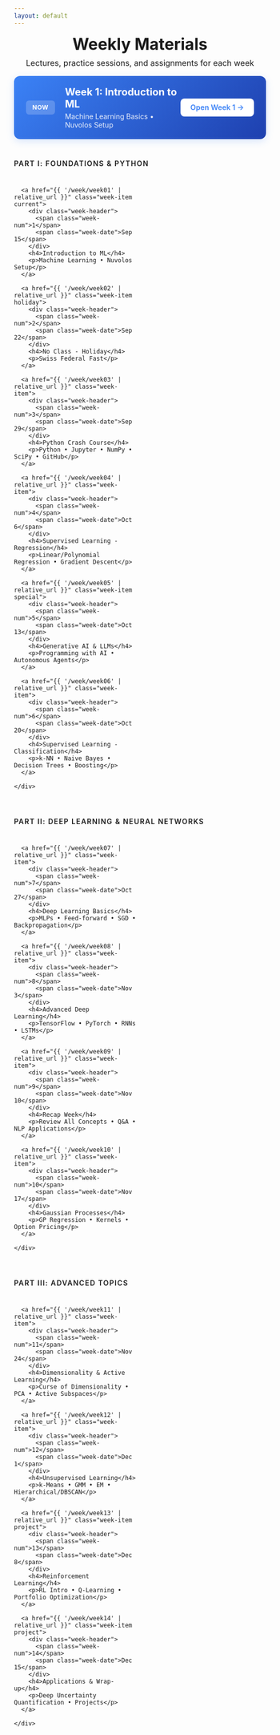 ```yaml
---
layout: default
---
```


<style>

/* Compact Header for Default Layout */
.weekly-header {
  text-align: center;
  margin-bottom: 1rem;
}

.weekly-header h1 {
  font-size: 2rem;
  color: var(--accent-color);
  margin: 0 0 0.5rem 0;
}

.weekly-header p {
  color: var(--text-secondary);
  margin: 0;
  font-size: 1rem;
}
</style>

<div class="weekly-hub">
  <!-- Compact header for weekly materials -->
  <div class="weekly-header">
    <h1>Weekly Materials</h1>
    <p>Lectures, practice sessions, and assignments for each week</p>
  </div>
  <div class="current-banner">
    <div class="current-content">
      <span class="current-label">NOW</span>
      <div class="current-info">
        <h2>Week 1: Introduction to ML</h2>
        <p>Machine Learning Basics • Nuvolos Setup</p>
      </div>
    </div>
    <a href="{{ '/week/week01' | relative_url }}" class="current-btn">Open Week 1 →</a>
  </div>

  <section class="course-section">
    <h3 class="section-title">Part I: Foundations & Python</h3>
    <div class="week-grid">
      
      <a href="{{ '/week/week01' | relative_url }}" class="week-item current">
        <div class="week-header">
          <span class="week-num">1</span>
          <span class="week-date">Sep 15</span>
        </div>
        <h4>Introduction to ML</h4>
        <p>Machine Learning • Nuvolos Setup</p>
      </a>

      <a href="{{ '/week/week02' | relative_url }}" class="week-item holiday">
        <div class="week-header">
          <span class="week-num">2</span>
          <span class="week-date">Sep 22</span>
        </div>
        <h4>No Class - Holiday</h4>
        <p>Swiss Federal Fast</p>
      </a>

      <a href="{{ '/week/week03' | relative_url }}" class="week-item">
        <div class="week-header">
          <span class="week-num">3</span>
          <span class="week-date">Sep 29</span>
        </div>
        <h4>Python Crash Course</h4>
        <p>Python • Jupyter • NumPy • SciPy • GitHub</p>
      </a>

      <a href="{{ '/week/week04' | relative_url }}" class="week-item">
        <div class="week-header">
          <span class="week-num">4</span>
          <span class="week-date">Oct 6</span>
        </div>
        <h4>Supervised Learning - Regression</h4>
        <p>Linear/Polynomial Regression • Gradient Descent</p>
      </a>

      <a href="{{ '/week/week05' | relative_url }}" class="week-item special">
        <div class="week-header">
          <span class="week-num">5</span>
          <span class="week-date">Oct 13</span>
        </div>
        <h4>Generative AI & LLMs</h4>
        <p>Programming with AI • Autonomous Agents</p>
      </a>

      <a href="{{ '/week/week06' | relative_url }}" class="week-item">
        <div class="week-header">
          <span class="week-num">6</span>
          <span class="week-date">Oct 20</span>
        </div>
        <h4>Supervised Learning - Classification</h4>
        <p>k-NN • Naive Bayes • Decision Trees • Boosting</p>
      </a>
      
    </div>
  </section>

  <section class="course-section">
    <h3 class="section-title">Part II: Deep Learning & Neural Networks</h3>
    <div class="week-grid">
      
      <a href="{{ '/week/week07' | relative_url }}" class="week-item">
        <div class="week-header">
          <span class="week-num">7</span>
          <span class="week-date">Oct 27</span>
        </div>
        <h4>Deep Learning Basics</h4>
        <p>MLPs • Feed-forward • SGD • Backpropagation</p>
      </a>

      <a href="{{ '/week/week08' | relative_url }}" class="week-item">
        <div class="week-header">
          <span class="week-num">8</span>
          <span class="week-date">Nov 3</span>
        </div>
        <h4>Advanced Deep Learning</h4>
        <p>TensorFlow • PyTorch • RNNs • LSTMs</p>
      </a>

      <a href="{{ '/week/week09' | relative_url }}" class="week-item">
        <div class="week-header">
          <span class="week-num">9</span>
          <span class="week-date">Nov 10</span>
        </div>
        <h4>Recap Week</h4>
        <p>Review All Concepts • Q&A • NLP Applications</p>
      </a>

      <a href="{{ '/week/week10' | relative_url }}" class="week-item">
        <div class="week-header">
          <span class="week-num">10</span>
          <span class="week-date">Nov 17</span>
        </div>
        <h4>Gaussian Processes</h4>
        <p>GP Regression • Kernels • Option Pricing</p>
      </a>
      
    </div>
  </section>

  <section class="course-section">
    <h3 class="section-title">Part III: Advanced Topics</h3>
    <div class="week-grid">

      <a href="{{ '/week/week11' | relative_url }}" class="week-item">
        <div class="week-header">
          <span class="week-num">11</span>
          <span class="week-date">Nov 24</span>
        </div>
        <h4>Dimensionality & Active Learning</h4>
        <p>Curse of Dimensionality • PCA • Active Subspaces</p>
      </a>

      <a href="{{ '/week/week12' | relative_url }}" class="week-item">
        <div class="week-header">
          <span class="week-num">12</span>
          <span class="week-date">Dec 1</span>
        </div>
        <h4>Unsupervised Learning</h4>
        <p>k-Means • GMM • EM • Hierarchical/DBSCAN</p>
      </a>

      <a href="{{ '/week/week13' | relative_url }}" class="week-item project">
        <div class="week-header">
          <span class="week-num">13</span>
          <span class="week-date">Dec 8</span>
        </div>
        <h4>Reinforcement Learning</h4>
        <p>RL Intro • Q-Learning • Portfolio Optimization</p>
      </a>

      <a href="{{ '/week/week14' | relative_url }}" class="week-item project">
        <div class="week-header">
          <span class="week-num">14</span>
          <span class="week-date">Dec 15</span>
        </div>
        <h4>Applications & Wrap-up</h4>
        <p>Deep Uncertainty Quantification • Projects</p>
      </a>
      
    </div>
  </section>


</div>

<style>
.weekly-hub {
  max-width: 1200px;
  margin: 0 auto;
}

/* Current Week Banner */
.current-banner {
  background: linear-gradient(135deg, #3b82f6 0%, #1e40af 100%);
  border-radius: 0.75rem;
  padding: 1.25rem 1.5rem;
  display: flex;
  align-items: center;
  justify-content: space-between;
  margin-bottom: 2.5rem;
  margin-top: 0;
  box-shadow: 0 4px 15px rgba(59, 130, 246, 0.2);
}

.current-content {
  display: flex;
  align-items: center;
  gap: 1.25rem;
}

.current-label {
  background: rgba(255, 255, 255, 0.2);
  color: white;
  padding: 0.4rem 0.8rem;
  border-radius: 0.375rem;
  font-size: 0.75rem;
  font-weight: 700;
  letter-spacing: 0.05em;
}

.current-info h2 {
  color: white;
  font-size: 1.25rem;
  margin: 0 0 0.25rem 0;
}

.current-info p {
  color: rgba(255, 255, 255, 0.9);
  margin: 0;
  font-size: 0.875rem;
}

.current-btn {
  background: white;
  color: #3b82f6;
  padding: 0.6rem 1.25rem;
  border-radius: 0.5rem;
  text-decoration: none;
  font-weight: 600;
  font-size: 0.9rem;
  transition: all 0.2s ease;
  white-space: nowrap;
}

.current-btn:hover {
  transform: translateX(2px);
  box-shadow: 0 2px 8px rgba(0, 0, 0, 0.15);
  text-decoration: none;
  color: #3b82f6;
}

/* Course Sections */
.course-section {
  margin-bottom: 2.5rem;
}

.section-title {
  color: var(--text-secondary);
  font-size: 0.875rem;
  font-weight: 600;
  text-transform: uppercase;
  letter-spacing: 0.1em;
  margin: 0 0 1rem 0;
  padding-bottom: 0.5rem;
  border-bottom: 1px solid var(--border-color);
}

/* Week Grid */
.week-grid {
  display: grid;
  grid-template-columns: repeat(auto-fill, minmax(240px, 1fr));
  gap: 1rem;
}

/* Week Items */
.week-item {
  background: var(--background-color);
  border: 1px solid var(--border-color);
  border-radius: 0.5rem;
  padding: 1rem;
  text-decoration: none;
  color: inherit;
  transition: all 0.2s ease;
  display: flex;
  flex-direction: column;
  position: relative;
  overflow: hidden;
  min-height: 130px; /* Ensure consistent height */
}

.week-item:hover {
  border-color: var(--primary-color);
  transform: translateY(-2px);
  box-shadow: 0 4px 12px rgba(0, 0, 0, 0.08);
  text-decoration: none;
  color: inherit;
}

.week-item::before {
  content: '';
  position: absolute;
  top: 0;
  left: 0;
  width: 3px;
  height: 100%;
  background: var(--primary-color);
  transform: scaleY(0);
  transition: transform 0.2s ease;
}

.week-item:hover::before {
  transform: scaleY(1);
}

/* Disabled/Coming Soon Week Styling */
.week-item.disabled {
  opacity: 0.5;
  background: #f9fafb;
  border-color: #e5e7eb;
  cursor: not-allowed;
}

.week-item.disabled:hover {
  transform: none;
  border-color: #e5e7eb;
  box-shadow: none;
}

.week-item.disabled .week-header {
  opacity: 0.6;
}

.week-item.disabled h4,
.week-item.disabled p {
  color: #9ca3af;
}

.coming-soon-overlay {
  position: absolute;
  bottom: 0.5rem;
  right: 0.5rem;
  background: rgba(156, 163, 175, 0.1);
  padding: 0.2rem 0.5rem;
  border-radius: 0.25rem;
  font-weight: 500;
  color: #9ca3af;
  font-size: 0.7rem;
  text-transform: lowercase;
  letter-spacing: 0.02em;
}

/* Week Header */
.week-header {
  display: flex;
  justify-content: space-between;
  align-items: center;
  margin-bottom: 0.75rem;
}

.week-num {
  background: var(--primary-color);
  color: white;
  padding: 0.2rem 0.5rem;
  border-radius: 0.25rem;
  font-size: 0.75rem;
  font-weight: 600;
}

.week-date {
  color: var(--text-secondary);
  font-size: 0.75rem;
  font-weight: 500;
}

.week-item h4 {
  font-size: 0.95rem;
  font-weight: 600;
  color: var(--text-primary);
  margin: 0 0 0.5rem 0;
  line-height: 1.3;
  flex-grow: 0;
}

.week-item p {
  font-size: 0.8rem;
  color: var(--text-secondary);
  margin: 0;
  line-height: 1.4;
  flex-grow: 1;
}

/* Special Week Styles */
.week-item.holiday {
  background: #f9fafb;
  opacity: 0.7;
}

.week-item.holiday .week-num {
  background: #6b7280;
}

.week-item.special .week-num {
  background: #f59e0b;
}

.week-item.current {
  border-color: #3b82f6;
  background: linear-gradient(135deg, #eff6ff 0%, var(--background-color) 100%);
}

.week-item.current .week-num {
  background: #3b82f6;
}

/* Quick Links */
.quick-links {
  display: flex;
  justify-content: center;
  gap: 2rem;
  margin-top: 3rem;
  padding-top: 2rem;
  border-top: 1px solid var(--border-color);
}

.quick-link {
  color: var(--text-secondary);
  text-decoration: none;
  font-size: 0.9rem;
  font-weight: 500;
  transition: color 0.2s ease;
}

.quick-link:hover {
  color: var(--primary-color);
  text-decoration: none;
}

/* Mobile Responsive */
@media (max-width: 768px) {
  .hub-header h1 {
    font-size: 1.5rem;
  }
  
  .current-banner {
    flex-direction: column;
    text-align: center;
    gap: 1rem;
  }
  
  .current-content {
    flex-direction: column;
  }
  
  .week-grid {
    grid-template-columns: 1fr;
  }
  
  .quick-links {
    flex-direction: column;
    align-items: center;
    gap: 1rem;
  }
}
</style>

<script>
// Week availability checker - works with AJAX navigation
(function() {
  function disableFutureWeeks() {
    
    const today = new Date();
    today.setHours(0, 0, 0, 0);
    
    // Week dates mapping - same dates as in Jekyll front matter
    const weekDates = {
      'week01': new Date('2025-09-15'),
      'week02': new Date('2025-09-22'),
      'week03': new Date('2025-09-29'),
      'week04': new Date('2025-10-06'),
      'week05': new Date('2025-10-13'),
      'week06': new Date('2025-10-20'),
      'week07': new Date('2025-10-27'),
      'week08': new Date('2025-11-03'),
      'week09': new Date('2025-11-10'),
      'week10': new Date('2025-11-17'),
      'week11': new Date('2025-11-24'),
      'week12': new Date('2025-12-01'),
      'week13': new Date('2025-12-08'),
      'week14': new Date('2025-12-15')
    };
    
    // Process all week items
    document.querySelectorAll('.week-item').forEach(item => {
      const href = item.getAttribute('href');
      if (!href) return;
      
      // Extract week number from href
      const match = href.match(/week(\d+)/);
      if (!match) return;
      
      const weekId = 'week' + match[1].padStart(2, '0');
      const weekDate = weekDates[weekId];
      
      if (!weekDate) return;
      
      weekDate.setHours(0, 0, 0, 0);
      
      // If the week is in the future (not started yet), disable it
      // Week is available on or after its start date
      if (weekDate > today) {
        item.classList.add('disabled');
        item.style.pointerEvents = 'none';
        item.style.cursor = 'not-allowed';
        
        // Prevent navigation
        item.onclick = function(e) {
          e.preventDefault();
          e.stopPropagation();
          return false;
        };
        
        // Add coming soon overlay
        if (!item.querySelector('.coming-soon-overlay')) {
          const overlay = document.createElement('div');
          overlay.className = 'coming-soon-overlay';
          overlay.textContent = 'soon';
          item.appendChild(overlay);
        }
      } else {
        // Week is current or past - make sure it's enabled
        item.classList.remove('disabled');
        item.style.pointerEvents = '';
        item.style.cursor = '';
        item.onclick = null;
        
        // Remove coming soon overlay if it exists
        const overlay = item.querySelector('.coming-soon-overlay');
        if (overlay) {
          overlay.remove();
        }
      }
    });
  }
  
  // Run immediately
  disableFutureWeeks();
  
  // Run on DOMContentLoaded (for full page loads)
  if (document.readyState === 'loading') {
    document.addEventListener('DOMContentLoaded', () => {
      disableFutureWeeks();
    });
  }
  
  // Watch for AJAX content changes
  const observer = new MutationObserver(function(mutations) {
    // Check if week items were added
    for (let mutation of mutations) {
      if (mutation.type === 'childList') {
        const hasWeekItems = mutation.target.querySelector && 
                             (mutation.target.querySelector('.week-item') ||
                              mutation.target.classList && mutation.target.classList.contains('week-item'));
        if (hasWeekItems) {
          // Re-run after navigation
          setTimeout(() => {
            disableFutureWeeks();
          }, 10);
          break;
        }
      }
    }
  });
  
  // Start observing when ready
  if (document.body) {
    observer.observe(document.body, {
      childList: true,
      subtree: true
    });
  } else {
    document.addEventListener('DOMContentLoaded', function() {
      observer.observe(document.body, {
        childList: true,
        subtree: true
      });
    });
  }
})();
</script>